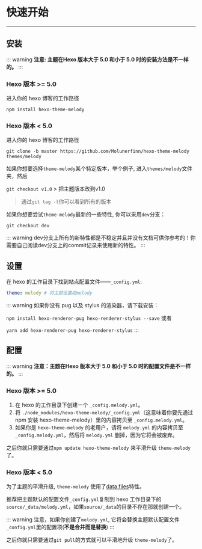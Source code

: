 # 快速开始
------

## 安装

::: warning
**注意: 主题在Hexo 版本大于 5.0 和小于 5.0 时的安装方法是不一样的。**
:::

### Hexo 版本 >= 5.0 <Badge text="theme-melody v1.8.0+" />

进入你的 hexo 博客的工作路径

```
npm install hexo-theme-melody
```

### Hexo 版本 < 5.0

进入你的 hexo 博客的工作路径

```
git clone -b master https://github.com/Molunerfinn/hexo-theme-melody themes/melody
```

如果你想要选择`theme-melody`某个特定版本，举个例子, 进入`themes/melody`文件夹，然后

`git checkout v1.0` > 把主题版本改到v1.0

> 通过`git tag -l`你可以看到所有的版本

如果你想要尝试`theme-melody`最新的一些特性, 你可以采用`dev`分支：

```
git checkout dev
```

::: warning
dev分支上所有的新特性都是不稳定并且并没有文档可供你参考的！你需要自己阅读dev分支上的commit记录来使用新的特性。
:::

## 设置

在 hexo 的工作目录下找到站点配置文件——`_config.yml`:

```yaml
theme: melody # 将主题设置成melody
```

::: warning
如果你没有 pug 以及 stylus 的渲染器，请下载安装：

`npm install hexo-renderer-pug hexo-renderer-stylus --save` 或者

`yarn add hexo-renderer-pug hexo-renderer-stylus`
:::

## 配置

::: warning
**注意：主题在Hexo 版本大于 5.0 和小于 5.0 时的配置文件是不一样的。**
:::

### Hexo 版本 >= 5.0 <Badge text="theme-melody v1.8.0+" />

1. 在 hexo 的工作目录下创建一个 `_config.melody.yml`。
2. 将 `./node_modules/hexo-theme-melody/_config.yml`（这意味着你要先通过 npm 安装 hexo-theme-melody）里的内容拷贝至 `_config.melody.yml`。
3. 如果你是 `hexo-theme-melody` 的老用户，请将 `melody.yml` 的内容拷贝至 `_config.melody.yml`，然后将 `melody.yml` 删掉，因为它将会被废弃。

之后你就只需要通过`npm update hexo-theme-melody` 来平滑升级 `theme-melody` 了。

### Hexo 版本 < 5.0

为了主题的平滑升级, `theme-melody` 使用了[data files](https://hexo.io/docs/data-files.html)特性。

推荐把主题默认的配置文件`_config.yml`复制到 hexo 工作目录下的`source/_data/melody.yml`，如果`source/_data`的目录不存在那就创建一个。

::: warning
注意，如果你创建了`melody.yml`, 它将会替换主题默认配置文件`_config.yml`里的配置项(**不是合并而是替换**)
:::

之后你就只需要通过`git pull`的方式就可以平滑地升级 `theme-melody`了。
